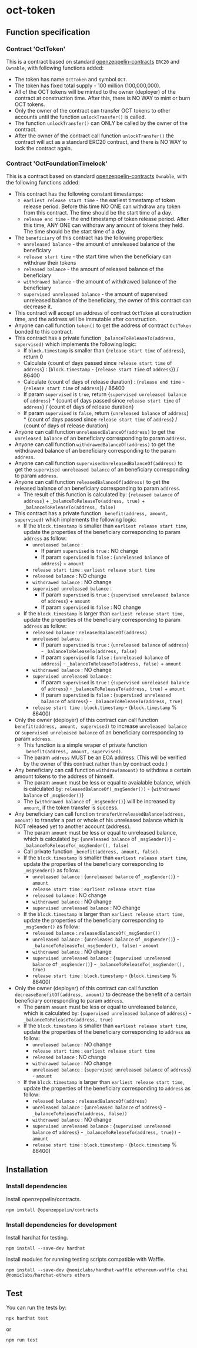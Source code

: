# oct-token

## Function specification

### Contract 'OctToken'

This is a contract based on standard [openzeppelin-contracts](https://github.com/OpenZeppelin/openzeppelin-contracts) `ERC20` and `Ownable`, with following functions added:

* The token has name `OctToken` and symbol `OCT`.
* The token has fixed total supply - 100 million (100,000,000).
* All of the OCT tokens will be minted to the owner (deployer) of the contract at construction time. After this, there is NO WAY to mint or burn OCT tokens.
* Only the owner of the contract can transfer OCT tokens to other accounts until the function `unlockTransfer()` is called.
* The function `unlockTransfer()` can ONLY be called by the owner of the contract.
* After the owner of the contract call function `unlockTransfer()` the contract will act as a standard ERC20 contract, and there is NO WAY to lock the contract again.

### Contract 'OctFoundationTimelock'

This is a contract based on standard [openzeppelin-contracts](https://github.com/OpenZeppelin/openzeppelin-contracts) `Ownable`, with the following functions added:

* This contract has the following constant timestamps:
  * `earliest release start time` - the earliest timestamp of token release period. Before this time NO ONE can withdraw any token from this contract. The time should be the start time of a day.
  * `release end time` - the end timestamp of token release period. After this time, ANY ONE can withdraw any amount of tokens they held. The time should be the start time of a day.
* The `beneficiary` of this contract has the following properties:
  * `unreleased balance` - the amount of unreleased balance of the beneficiary
  * `release start time` - the start time when the beneficiary can withdraw their tokens
  * `released balance` - the amount of released balance of the beneficiary
  * `withdrawed balance` - the amount of withdrawed balance of the beneficiary
  * `supervised unreleased balance` - the amount of supervised unreleased balance of the beneficiary, the owner of this contract can decrease it.
* This contract will accept an address of contract `OctToken` at construction time, and the address will be immutable after construction.
* Anyone can call function `token()` to get the address of contract `OctToken` bonded to this contract.
* This contract has a private function `_balanceToReleaseTo(address, supervised)` which implements the following logic:
  * If `block.timestamp` is smaller than {`release start time` of `address`}, return 0
  * Calculate {count of days passed since `release start time` of `address`} : (`block.timestamp` - {`release start time` of `address`}) / 86400
  * Calculate {count of days of release duration} : (`release end time` - {`release start time` of `address`}) / 86400
  * If param `supervised` is `true`, return {`supervised unreleased balance` of `address`} * {count of days passed since `release start time` of `address`} / {count of days of release duration}
  * If param `supervised` is `false`, return {`unreleased balance` of `address`} * {count of days passed since `release start time` of `address`} / {count of days of release duration}
* Anyone can call function `unreleasedBalanceOf(address)` to get the `unreleased balance` of an beneficiary corresponding to param `address`.
* Anyone can call function `withdrawedBalanceOf(address)` to get the withdrawed balance of an beneficiary corresponding to the param `address`.
* Anyone can call function `supervisedUnreleasedBalanceOf(address)` to get the `supervised unreleased balance` of an beneficiary corresponding to param `address`.
* Anyone can call function `releasedBalanceOf(address)` to get the released balance of an beneficiary corresponding to param `address`.
  * The result of this function is calculated by: {`released balance` of `address`} + `_balanceToReleaseTo(address, true)` + `_balanceToReleaseTo(address, false)`
* This contract has a private function `_benefit(address, amount, supervised)` which implements the following logic:
  * If the `block.timestamp` is smaller than `earliest release start time`, update the properties of the beneficiary corresponding to param `address` as follow:
    * `unreleased balance` :
      * If param `supervised` is `true` : NO change
      * If param `supervised` is `false` : {`unreleased balance` of `address`} + `amount`
    * `release start time` : `earliest release start time`
    * `released balance` : NO change
    * `withdrawed balance` : NO change
    * `supervised unreleased balance` :
      * If param `supervised` is `true` : {`supervised unreleased balance` of `address`} + `amount`
      * If param `supervised` is `false` : NO change
  * If the `block.timestamp` is larger than `earliest release start time`, update the properties of the beneficiary corresponding to param `address` as follow:
    * `released balance` : `releasedBalanceOf(address)`
    * `unreleased balance` :
      * If param `supervised` is `true` : {`unreleased balance` of `address`} - `_balanceToReleaseTo(address, false)`
      * If param `supervised` is `false` : {`unreleased balance` of `address`} - `_balanceToReleaseTo(address, false)` + `amount`
    * `withdrawed balance` : NO change
    * `supervised unreleased balance` :
      * If param `supervised` is `true` : {`supervised unreleased balance` of `address`} - `_balanceToReleaseTo(address, true)` + `amount`
      * If param `supervised` is `false` : {`supervised unreleased balance` of `address`} - `_balanceToReleaseTo(address, true)`
    * `release start time` : `block.timestamp` - (`block.timestamp` % 86400)
* Only the owner (deployer) of this contract can call function `benefit(address, amount, supervised)` to increase `unreleased balance` or `supervised unreleased balance` of an beneficiary corresponding to param `address`.
  * This function is a simple wraper of private function `_benefit(address, amount, supervised)`.
  * The param `address` MUST be an EOA address. (This will be verified by the owner of this contract rather than by contract code.)
* Any beneficiary can call function `withdraw(amount)` to withdraw a certain amount tokens to the address of himself.
  * The param `amount` must be less or equal to avaialable balance, which is calculated by: `releasedBalanceOf(_msgSender())` - {`withdrawed balance` of `_msgSender()`}
  * The {`withdrawed balance` of `_msgSender()`} will be increased by `amount`, if the token transfer is success.
* Any beneficiary can call function `transferUnreleasedBalance(address, amount)` to transfer a part or whole of his unreleased balance which is NOT released yet to another account (address).
  * The param `amount` must be less or equal to unreleased balance, which is calculated by: {`unreleased balance` of `_msgSender()`} - `_balanceToReleaseTo(_msgSender(), false)`
  * Call private function `_benefit(address, amount, false)`.
  * If the `block.timestamp` is smaller than `earliest release start time`, update the properties of the beneficiary corresponding to `_msgSender()` as follow:
    * `unreleased balance` : {`unreleased balance` of `_msgSender()`} - `amount`
    * `release start time` : `earliest release start time`
    * `released balance` : NO change
    * `withdrawed balance` : NO change
    * `supervised unreleased balance` : NO change
  * If the `block.timestamp` is larger than `earliest release start time`, update the properties of the beneficiary corresponding to `_msgSender()` as follow:
    * `released balance` : `releasedBalanceOf(_msgSender())`
    * `unreleased balance` : {`unreleased balance` of `_msgSender()`} - `_balanceToReleaseTo(_msgSender(), false)` - `amount`
    * `withdrawed balance` : NO change
    * `supervised unreleased balance` : {`supervised unreleased balance` of `_msgSender()`} - `_balanceToReleaseTo(_msgSender(), true)`
    * `release start time` : `block.timestamp` - (`block.timestamp` % 86400)
* Only the owner (deployer) of this contract can call function `decreaseBenefitOf(address, amount)` to decrease the benefit of a certain beneficiary corresponding to param `address`.
  * The param `amount` must be less or equal to unreleased balance, which is calculated by: {`supervised unreleased balance` of `address`} - `_balanceToReleaseTo(address, true)`
  * If the `block.timestamp` is smaller than `earliest release start time`, update the properties of the beneficiary corresponding to `address` as follow:
    * `unreleased balance` : NO change
    * `release start time` : `earliest release start time`
    * `released balance` : NO change
    * `withdrawed balance` : NO change
    * `unreleased balance` : {`supervised unreleased balance` of `address`} - `amount`
  * If the `block.timestamp` is larger than `earliest release start time`, update the properties of the beneficiary corresponding to `address` as follow:
    * `released balance` : `releasedBalanceOf(address)`
    * `unreleased balance` : {`unreleased balance` of `address`} - `_balanceToReleaseTo(address, false))`
    * `withdrawed balance` : NO change
    * `supervised unreleased balance` : {`supervised unreleased balance` of `address`} - `_balanceToReleaseTo(address, true))` - `amount`
    * `release start time` : `block.timestamp` - (`block.timestamp` % 86400)

## Installation

### Install dependencies

Install openzeppelin/contracts.

```shell
npm install @openzeppelin/contracts
```

### Install dependencies for development

Install hardhat for testing.

```shell
npm install --save-dev hardhat
```

Install modules for running testing scripts compatible with Waffle.

```shell
npm install --save-dev @nomiclabs/hardhat-waffle ethereum-waffle chai @nomiclabs/hardhat-ethers ethers
```

## Test

You can run the tests by:

```shell
npx hardhat test
```

or

```shell
npm run test
```
